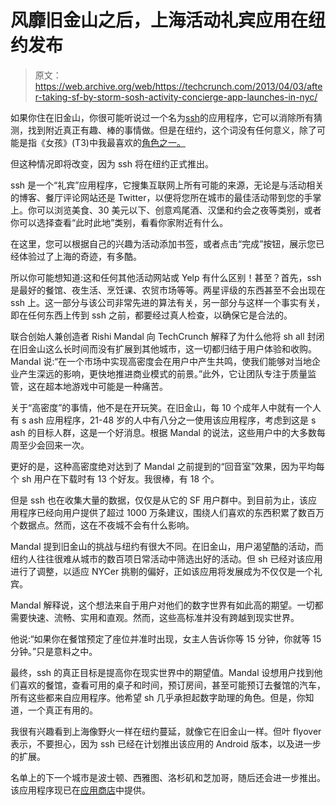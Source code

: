 # 风靡旧金山之后，上海活动礼宾应用在纽约发布 

> 原文：<https://web.archive.org/web/https://techcrunch.com/2013/04/03/after-taking-sf-by-storm-sosh-activity-concierge-app-launches-in-nyc/>

如果你住在旧金山，你很可能听说过一个名为[ssh](https://web.archive.org/web/20221007151626/http://sosh.com/)的应用程序，它可以消除所有猜测，找到附近真正有趣、棒的事情做。但是在纽约，这个词没有任何意义，除了可能是指《女孩》(T3)中我最喜欢的[角色之一。](https://web.archive.org/web/20221007151626/https://www.google.com/search?q=shoshanna+girls&hl=en&safe=off&tbm=isch&tbo=u&source=univ&sa=X&ei=WC1cUfmDAYio0AGIvoD4DQ&ved=0CDAQsAQ&biw=1377&bih=739#imgrc=1e4-D34zCJqcSM%3A%3B4ZxlAb88ZXVf1M%3Bhttp%253A%252F%252Ftheurbandiaries.files.wordpress.com%252F2013%252F01%252Fgirls-shoshanna-meme.jpg%3Bhttp%253A%252F%252Ftheurbandiaries.wordpress.com%252Ftag%252Fshoshanna-shapiro%252F%3B500%3B332)

但这种情况即将改变，因为 ssh 将在纽约正式推出。

ssh 是一个“礼宾”应用程序，它搜集互联网上所有可能的来源，无论是与活动相关的博客、餐厅评论网站还是 Twitter，以便将您所在城市的最佳活动带到您的手掌上。你可以浏览美食、30 美元以下、创意鸡尾酒、汉堡和约会之夜等类别，或者你可以选择查看“此时此地”类别，看看你家附近有什么。

在这里，您可以根据自己的兴趣为活动添加书签，或者点击“完成”按钮，展示您已经体验过了上海的奇迹，有多酷。

所以你可能想知道:这和任何其他活动网站或 Yelp 有什么区别！甚至？首先，ssh 是最好的餐馆、夜生活、烹饪课、农贸市场等等。两星评级的东西甚至不会出现在 ssh 上。这一部分与该公司非常先进的算法有关，另一部分与这样一个事实有关，即在任何东西上传到 ssh 之前，都要经过真人检查，以确保它是合法的。

联合创始人兼创造者 Rishi Mandal 向 TechCrunch 解释了为什么他将 sh all 封闭在旧金山这么长时间而没有扩展到其他城市，这一切都归结于用户体验和收购。Mandal 说:“在一个市场中实现高密度会在用户中产生共鸣，使我们能够对当地企业产生深远的影响，更快地推进商业模式的前景。”此外，它让团队专注于质量监管，这在超本地游戏中可能是一种痛苦。

关于“高密度”的事情，他不是在开玩笑。在旧金山，每 10 个成年人中就有一个人有 s ash 应用程序，21-48 岁的人中有八分之一使用该应用程序，考虑到这是 s ash 的目标人群，这是一个好消息。根据 Mandal 的说法，这些用户中的大多数每周至少会回来一次。

更好的是，这种高密度绝对达到了 Mandal 之前提到的“回音室”效果，因为平均每个 sh 用户在下载时有 13 个好友。我很棒，有 18 个。

但是 ssh 也在收集大量的数据，仅仅是从它的 SF 用户群中。到目前为止，该应用程序已经向用户提供了超过 1000 万条建议，围绕人们喜欢的东西积累了数百万个数据点。然而，这在不夜城不会有什么影响。

Mandal 提到旧金山的挑战与纽约有很大不同。在旧金山，用户渴望酷的活动，而纽约人往往很难从城市的数百项日常活动中筛选出好的活动。但 sh 已经对该应用进行了调整，以适应 NYCer 挑剔的偏好，正如该应用将发展成为不仅仅是一个礼宾。

Mandal 解释说，这个想法来自于用户对他们的数字世界有如此高的期望。一切都需要快速、流畅、实用和直观。然而，这些高标准并没有跨越到现实世界。

他说:“如果你在餐馆预定了座位并准时出现，女主人告诉你等 15 分钟，你就等 15 分钟。”只是意料之中。

最终，ssh 的真正目标是提高你在现实世界中的期望值。Mandal 设想用户找到他们喜欢的餐馆，查看可用的桌子和时间，预订房间，甚至可能预订去餐馆的汽车，所有这些都来自应用程序。他希望 sh 几乎承担起数字助理的角色。但是，你知道，一个真正有用的。

我很有兴趣看到上海像野火一样在纽约蔓延，就像它在旧金山一样。但叶 flyover 表示，不要担心，因为 ssh 已经在计划推出该应用的 Android 版本，以及进一步的扩展。

名单上的下一个城市是波士顿、西雅图、洛杉矶和芝加哥，随后还会进一步推出。该应用程序现已在[应用商店](https://web.archive.org/web/20221007151626/https://itunes.apple.com/us/app/sosh/id457297757)中提供。